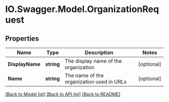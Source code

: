 # IO.Swagger.Model.OrganizationRequest
## Properties

Name | Type | Description | Notes
------------ | ------------- | ------------- | -------------
**DisplayName** | **string** | The display name of the organization | [optional] 
**Name** | **string** | The name of the organization used in URLs | [optional] 

[[Back to Model list]](../README.md#documentation-for-models) [[Back to API list]](../README.md#documentation-for-api-endpoints) [[Back to README]](../README.md)

